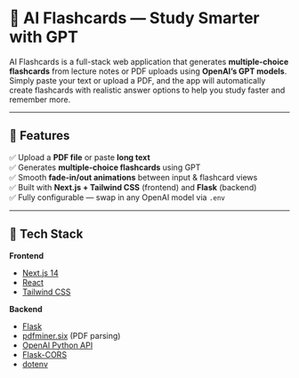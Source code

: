 # 📘 AI Flashcards — Study Smarter with GPT

AI Flashcards is a full-stack web application that generates **multiple-choice flashcards** from lecture notes or PDF uploads using **OpenAI’s GPT models**.  
Simply paste your text or upload a PDF, and the app will automatically create flashcards with realistic answer options to help you study faster and remember more.

---

## 🚀 Features
✅ Upload a **PDF file** or paste **long text**  
✅ Generates **multiple-choice flashcards** using GPT  
✅ Smooth **fade-in/out animations** between input & flashcard views  
✅ Built with **Next.js + Tailwind CSS** (frontend) and **Flask** (backend)  
✅ Fully configurable — swap in any OpenAI model via `.env`  

---

## 🧠 Tech Stack

**Frontend**
- [Next.js 14](https://nextjs.org/)
- [React](https://reactjs.org/)
- [Tailwind CSS](https://tailwindcss.com/)

**Backend**
- [Flask](https://flask.palletsprojects.com/)
- [pdfminer.six](https://github.com/pdfminer/pdfminer.six) (PDF parsing)
- [OpenAI Python API](https://github.com/openai/openai-python)
- [Flask-CORS](https://flask-cors.readthedocs.io/en/latest/)
- [dotenv](https://pypi.org/project/python-dotenv/)

